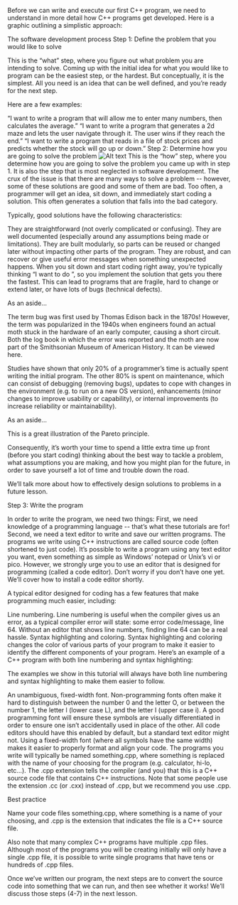 Before we can write and execute our first C++ program, we need to understand in more detail how C++ programs get developed. Here is a graphic outlining a simplistic approach:

The software development process
Step 1: Define the problem that you would like to solve

This is the “what” step, where you figure out what problem you are intending to solve. Coming up with the initial idea for what you would like to program can be the easiest step, or the hardest. But conceptually, it is the simplest. All you need is an idea that can be well defined, and you’re ready for the next step.

Here are a few examples:

“I want to write a program that will allow me to enter many numbers, then calculates the average.”
“I want to write a program that generates a 2d maze and lets the user navigate through it. The user wins if they reach the end.”
“I want to write a program that reads in a file of stock prices and predicts whether the stock will go up or down.”
Step 2: Determine how you are going to solve the problem
![Alt text](image.png)
This is the “how” step, where you determine how you are going to solve the problem you came up with in step 1. It is also the step that is most neglected in software development. The crux of the issue is that there are many ways to solve a problem -- however, some of these solutions are good and some of them are bad. Too often, a programmer will get an idea, sit down, and immediately start coding a solution. This often generates a solution that falls into the bad category.

Typically, good solutions have the following characteristics:

They are straightforward (not overly complicated or confusing).
They are well documented (especially around any assumptions being made or limitations).
They are built modularly, so parts can be reused or changed later without impacting other parts of the program.
They are robust, and can recover or give useful error messages when something unexpected happens.
When you sit down and start coding right away, you’re typically thinking “I want to do <something>”, so you implement the solution that gets you there the fastest. This can lead to programs that are fragile, hard to change or extend later, or have lots of bugs (technical defects).

As an aside…

The term bug was first used by Thomas Edison back in the 1870s! However, the term was popularized in the 1940s when engineers found an actual moth stuck in the hardware of an early computer, causing a short circuit. Both the log book in which the error was reported and the moth are now part of the Smithsonian Museum of American History. It can be viewed here.

Studies have shown that only 20% of a programmer’s time is actually spent writing the initial program. The other 80% is spent on maintenance, which can consist of debugging (removing bugs), updates to cope with changes in the environment (e.g. to run on a new OS version), enhancements (minor changes to improve usability or capability), or internal improvements (to increase reliability or maintainability).

As an aside…

This is a great illustration of the Pareto principle.

Consequently, it’s worth your time to spend a little extra time up front (before you start coding) thinking about the best way to tackle a problem, what assumptions you are making, and how you might plan for the future, in order to save yourself a lot of time and trouble down the road.

We’ll talk more about how to effectively design solutions to problems in a future lesson.

Step 3: Write the program

In order to write the program, we need two things: First, we need knowledge of a programming language -- that’s what these tutorials are for! Second, we need a text editor to write and save our written programs. The programs we write using C++ instructions are called source code (often shortened to just code). It’s possible to write a program using any text editor you want, even something as simple as Windows’ notepad or Unix’s vi or pico. However, we strongly urge you to use an editor that is designed for programming (called a code editor). Don’t worry if you don’t have one yet. We’ll cover how to install a code editor shortly.

A typical editor designed for coding has a few features that make programming much easier, including:

Line numbering. Line numbering is useful when the compiler gives us an error, as a typical compiler error will state: some error code/message, line 64. Without an editor that shows line numbers, finding line 64 can be a real hassle.
Syntax highlighting and coloring. Syntax highlighting and coloring changes the color of various parts of your program to make it easier to identify the different components of your program. Here’s an example of a C++ program with both line numbering and syntax highlighting:

The examples we show in this tutorial will always have both line numbering and syntax highlighting to make them easier to follow.

An unambiguous, fixed-width font. Non-programming fonts often make it hard to distinguish between the number 0 and the letter O, or between the number 1, the letter l (lower case L), and the letter I (upper case i). A good programming font will ensure these symbols are visually differentiated in order to ensure one isn’t accidentally used in place of the other. All code editors should have this enabled by default, but a standard text editor might not. Using a fixed-width font (where all symbols have the same width) makes it easier to properly format and align your code.
The programs you write will typically be named something.cpp, where something is replaced with the name of your choosing for the program (e.g. calculator, hi-lo, etc…). The .cpp extension tells the compiler (and you) that this is a C++ source code file that contains C++ instructions. Note that some people use the extension .cc (or .cxx) instead of .cpp, but we recommend you use .cpp.

Best practice

Name your code files something.cpp, where something is a name of your choosing, and .cpp is the extension that indicates the file is a C++ source file.

Also note that many complex C++ programs have multiple .cpp files. Although most of the programs you will be creating initially will only have a single .cpp file, it is possible to write single programs that have tens or hundreds of .cpp files.

Once we’ve written our program, the next steps are to convert the source code into something that we can run, and then see whether it works! We’ll discuss those steps (4-7) in the next lesson.